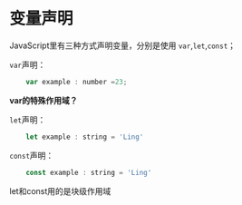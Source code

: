 # 变量声明

JavaScript里有三种方式声明变量，分别是使用 `var`,`let`,`const`；

`var`声明：
```js
    var example : number =23;
```
**var的特殊作用域？**

`let`声明：
```js
    let example : string = 'Ling'
```

`const`声明：
```js
    const example : string = 'Ling'
```
let和const用的是块级作用域  

